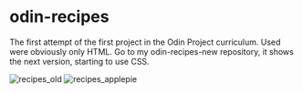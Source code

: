 # odin-recipes

The first attempt of the first project in the Odin Project curriculum. Used were obviously only HTML. Go to my odin-recipes-new repository, it shows the next version, starting to use CSS.

![recipes_old](https://github.com/goobergirl87/odin-recipes/assets/97094267/2ddaf974-138e-4ee1-ae50-db4ae9022d6f)
![recipes_applepie](https://github.com/goobergirl87/odin-recipes/assets/97094267/9f35e13f-30ad-410a-ba32-45e1685f91c2)
